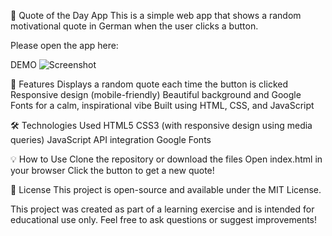📘 Quote of the Day App
This is a simple web app that shows a random motivational quote in German when the user clicks a button.

Please open the app here: 

DEMO
![Screenshot](screenshot.png)



🚀 Features
Displays a random quote each time the button is clicked
Responsive design (mobile-friendly)
Beautiful background and Google Fonts for a calm, inspirational vibe
Built using HTML, CSS, and JavaScript

🛠️ Technologies Used
HTML5
CSS3 (with responsive design using media queries)
JavaScript
API integration
Google Fonts


💡 How to Use
Clone the repository or download the files
Open index.html in your browser
Click the button to get a new quote!

📌 License This project is open-source and available under the MIT License.

This project was created as part of a learning exercise and is intended for educational use only. 
Feel free to ask questions or suggest improvements!
